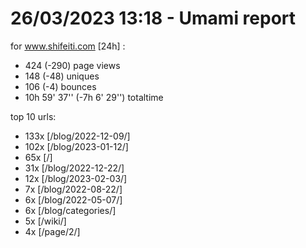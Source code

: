 # 26/03/2023 13:18 - Umami report
for www.shifeiti.com [24h] :

 - 424 (-290) page views
 - 148 (-48) uniques
 - 106 (-4) bounces
 - 10h 59' 37'' (-7h 6' 29'') totaltime


top 10 urls:
 - 133x [/blog/2022-12-09/]
 - 102x [/blog/2023-01-12/]
 - 65x [/]
 - 31x [/blog/2022-12-22/]
 - 12x [/blog/2023-02-03/]
 - 7x [/blog/2022-08-22/]
 - 6x [/blog/2022-05-07/]
 - 6x [/blog/categories/]
 - 5x [/wiki/]
 - 4x [/page/2/]


